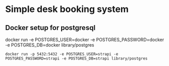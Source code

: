 # Simple desk booking system

## Docker setup for postgresql

docker run -e POSTGRES_USER=docker -e POSTGRES_PASSWORD=docker -e POSTGRES_DB=docker library/postgres

```
docker run -p 5432:5432 -e POSTGRES_USER=strapi -e POSTGRES_PASSWORD=strapi -e POSTGRES_DB=strapi library/postgres

```


